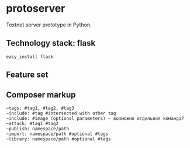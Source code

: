 # protoserver
Textnet server prototype in Python.


## Technology stack: flask

    easy_install flask


## Feature set


## Composer markup

    ~tags: #tag1, #tag2, #tag3
    ~include: #tag #intersected with other tag
    ~include: #image (optional parameters) — возможно отдельная команда?
    ~attach: #tag1 #tag2
    ~publish: namespace/path
    ~import: namespace/path #optional #tags
    ~library: namespace/path #optional #tags
